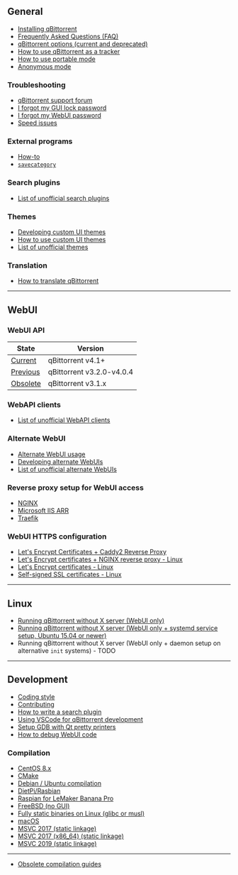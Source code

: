 ## General

* [Installing qBittorrent](https://github.com/qbittorrent/qBittorrent/wiki/Installing-qBittorrent)
* [Frequently Asked Questions (FAQ)](https://github.com/qbittorrent/qBittorrent/wiki/Frequently-Asked-Questions)
* [qBittorrent options (current and deprecated)](https://github.com/qbittorrent/qBittorrent/wiki/Explanation-of-Options-in-qBittorrent)
* [How to use qBittorrent as a tracker](https://github.com/qbittorrent/qBittorrent/wiki/How-to-use-qBittorrent-as-a-tracker)
* [How to use portable mode](https://github.com/qbittorrent/qBittorrent/wiki/How-to-use-portable-mode)
* [Anonymous mode](https://github.com/qbittorrent/qBittorrent/wiki/Anonymous-Mode)

### Troubleshooting

* [qBittorrent support forum](http://forum.qbittorrent.org/)
* [I forgot my GUI lock password](https://github.com/qbittorrent/qBittorrent/wiki/I-forgot-my-UI-lock-password)
* [I forgot my WebUI password](https://github.com/qbittorrent/qBittorrent/wiki/Web-UI-password-locked-on-qBittorrent-NO-X-%28qbittorrent-nox%29)
* [Speed issues](https://github.com/qbittorrent/qBittorrent/wiki/Things-we-need-to-know-to-help-you-with-'speed'-issues)

### External programs

* [How-to](https://github.com/qbittorrent/qBittorrent/wiki/External-programs:-How-to)
* [`savecategory`](https://github.com/qbittorrent/qBittorrent/wiki/External-programs:-savecategory)

### Search plugins

* [List of unofficial search plugins](https://github.com/qbittorrent/qBittorrent/wiki/Unofficial-search-plugins)

### Themes

* [Developing custom UI themes](https://github.com/qbittorrent/qBittorrent/wiki/Create-custom-themes-for-qBittorrent)
* [How to use custom UI themes](https://github.com/qbittorrent/qBittorrent/wiki/How-to-use-custom-UI-themes)
* [List of unofficial themes](https://github.com/qbittorrent/qBittorrent/wiki/List-of-known-qBittorrent-themes)

### Translation

* [How to translate qBittorrent](https://github.com/qbittorrent/qBittorrent/wiki/How-to-translate-qBittorrent)

---

## WebUI

### WebUI API

| State | Version |
|---|---|
| [Current](https://github.com/qbittorrent/qBittorrent/wiki/WebUI-API-(qBittorrent-4.1)) | qBittorrent v4.1+ |
| [Previous](https://github.com/qbittorrent/qBittorrent/wiki/WebUI-API-(qBittorrent-v3.2.0-v4.0.4)) | qBittorrent v3.2.0-v4.0.4 |
| [Obsolete](https://github.com/qbittorrent/qBittorrent/wiki/WebUI-API-(qBittorrent-v3.1.x)) | qBittorrent v3.1.x |

### WebAPI clients

* [List of unofficial WebAPI clients](https://github.com/qbittorrent/qBittorrent/wiki/List-of-unnoficial-WebAPI-clients)

### Alternate WebUI

* [Alternate WebUI usage](https://github.com/qbittorrent/qBittorrent/wiki/Alternate-WebUI-usage)
* [Developing alternate WebUIs](https://github.com/qbittorrent/qBittorrent/wiki/Developing-alternate-WebUIs-(WIP))
* [List of unofficial alternate WebUIs](https://github.com/qbittorrent/qBittorrent/wiki/List-of-known-alternate-WebUIs)

### Reverse proxy setup for WebUI access

* [NGINX](https://github.com/qbittorrent/qBittorrent/wiki/NGINX-Reverse-Proxy-for-Web-UI)
* [Microsoft IIS ARR](https://github.com/qbittorrent/qBittorrent/wiki/IIS-ARR-Reverse-Proxy)
* [Traefik](https://github.com/qbittorrent/qBittorrent/wiki/Traefik-Reverse-Proxy-for-Web-UI)

### WebUI HTTPS configuration

* [Let's Encrypt Certificates + Caddy2 Reverse Proxy](https://github.com/qbittorrent/qBittorrent/wiki/Linux-WebUI-HTTPS-with-Let's-Encrypt-&-Caddy2-reverse-proxy)
* [Let's Encrypt certificates + NGINX reverse proxy - Linux](https://github.com/qbittorrent/qBittorrent/wiki/Linux-WebUI-HTTPS-with-Let's-Encrypt-certificates-and-NGINX-SSL-reverse-proxy)
* [Let's Encrypt certificates - Linux](https://github.com/qbittorrent/qBittorrent/wiki/Linux-WebUI-setting-up-HTTPS-with-Let's-Encrypt-certificates)
* [Self-signed SSL certificates - Linux](https://github.com/qbittorrent/qBittorrent/wiki/Linux-WebUI-setting-up-HTTPS-with-self-signed-SSL-certificates)

---

## Linux

* [Running qBittorrent without X server (WebUI only)](https://github.com/qbittorrent/qBittorrent/wiki/Running-qBittorrent-without-X-server-(WebUI-only))
* [Running qBittorrent without X server (WebUI only + systemd service setup, Ubuntu 15.04 or newer)](https://github.com/qbittorrent/qBittorrent/wiki/Running-qBittorrent-without-X-server-(WebUI-only---systemd-service-setup,-Ubuntu-15.04-or-newer))
* Running qBittorrent without X server (WebUI only + daemon setup on alternative `init` systems) - TODO

---

## Development

* [Coding style](https://github.com/qbittorrent/qBittorrent/blob/master/CODING_GUIDELINES.md)
* [Contributing](https://github.com/qbittorrent/qBittorrent/blob/master/CONTRIBUTING.md)
* [How to write a search plugin](https://github.com/qbittorrent/qBittorrent/wiki/How-to-write-a-search-plugin)
* [Using VSCode for qBittorrent development](https://github.com/qbittorrent/qBittorrent/wiki/Using-VSCode-for-qBittorrent-development)
* [Setup GDB with Qt pretty printers](https://github.com/qbittorrent/qBittorrent/wiki/Setup-GDB-with-Qt-pretty-printers)
* [How to debug WebUI code](https://github.com/qbittorrent/qBittorrent/wiki/How-to-debug-the-WebUI-code)

### Compilation

* [CentOS 8.x](https://github.com/qbittorrent/qBittorrent/wiki/Compilation:-CentOS-8.x)
* [CMake](https://github.com/qbittorrent/qBittorrent/wiki/Compilation:-CMake)
* [Debian / Ubuntu compilation](https://github.com/qbittorrent/qBittorrent/wiki/Compilation:-Debian-and-Ubuntu)
* [DietPi/Rasbian](https://github.com/qbittorrent/qBittorrent/wiki/Compilation:-DietPi-and-Raspbian-(Debian-9.0))
* [Raspian for LeMaker Banana Pro](https://github.com/qbittorrent/qBittorrent/wiki/Compilation:-Raspbian-for-LeMaker-Banana-Pro)
* [FreeBSD (no GUI)](https://github.com/qbittorrent/qBittorrent/wiki/Compilation:-FreeBSD-(no-GUI))
* [Fully static binaries on Linux (glibc or musl)](https://github.com/qbittorrent/qBittorrent/wiki/Compiliation:-Fully-static-binaries-on-Linux-(glibc-or-musl))
* [macOS](https://github.com/qbittorrent/qBittorrent/wiki/Compilation:-macOS)
* [MSVC 2017 (static linkage)](https://github.com/qbittorrent/qBittorrent/wiki/Compiling:-MSVC-2017-(static-linkage))
* [MSVC 2017 (x86_64) (static linkage)](https://github.com/qbittorrent/qBittorrent/wiki/Compilation:-MSVC-2017-(x86_64)-(static-linkage))
* [MSVC 2019 (static linkage)](https://github.com/qbittorrent/qBittorrent/wiki/Compiling-with-MSVC-2019-(static-linkage))

---

* [Obsolete compilation guides](https://github.com/qbittorrent/qBittorrent/wiki/Obsolete-compilation-guides)